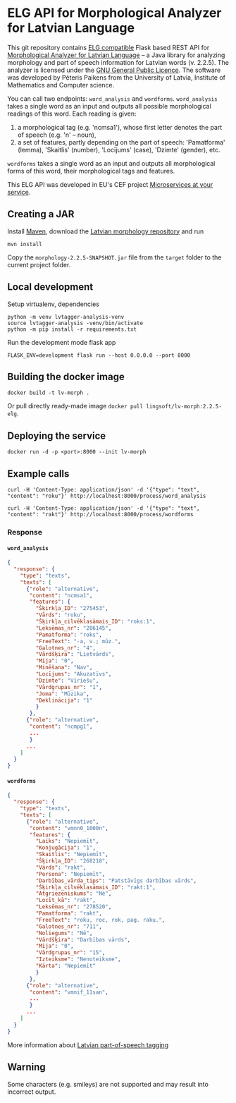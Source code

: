 # ELG API for Morphological Analyzer for Latvian Language

This git repository contains
[ELG compatible](https://european-language-grid.readthedocs.io/en/stable/all/A3_API/LTInternalAPI.html)
Flask based REST API for [Morphological Analyzer for Latvian Language](https://github.com/PeterisP/morphology) – a Java library for analyzing morphology and part of speech information for Latvian words (v. 2.2.5). 
The analyzer is licensed under the
[GNU General Public Licence](https://github.com/PeterisP/morphology/blob/master/LICENSE.txt).
The software was developed by Pēteris Paikens from the University of Latvia,
Institute of Mathematics and Computer science.

You can call two endpoints: `word_analysis` and `wordforms`.
`word_analysis` takes a single word as an input and outputs all possible morphological readings of this word. Each reading is given: 
1) a morphological tag (e.g. 'ncmsa1'), whose first letter denotes the part of speech (e.g. 'n' – noun),
2) a set of features, partly depending on the part of speech: 'Pamatforma' (lemma), 'Skaitlis' (number), 'Locījums' (case), 'Dzimte' (gender), etc.

`wordforms` takes a single word as an input and outputs all morphological forms of this word, their morphological tags and features.

This ELG API was developed in EU's CEF project
[Microservices at your service](https://www.lingsoft.fi/en/microservices-at-your-service-bridging-gap-between-nlp-research-and-industry).

## Creating a JAR

Install [Maven](https://maven.apache.org/download.cgi), download the [Latvian morphology repository](https://github.com/lingsoft/Latvian_morphology) and run 

```
mvn install
```
Copy the `morphology-2.2.5-SNAPSHOT.jar` file from the `target` folder to the current project folder.

## Local development

Setup virtualenv, dependencies
```
python -m venv lvtagger-analysis-venv
source lvtagger-analysis -venv/bin/activate
python -m pip install -r requirements.txt
```

Run the development mode flask app
```
FLASK_ENV=development flask run --host 0.0.0.0 --port 8000
```

## Building the docker image

```
docker build -t lv-morph .
```

Or pull directly ready-made image `docker pull lingsoft/lv-morph:2.2.5-elg`.

## Deploying the service

```
docker run -d -p <port>:8000 --init lv-morph
```

## Example calls

```
curl -H 'Content-Type: application/json' -d '{"type": "text", "content": "roku"}' http://localhost:8000/process/word_analysis
```

```
curl -H 'Content-Type: application/json' -d '{"type": "text", "content": "rakt"}' http://localhost:8000/process/wordforms
```


### Response

#### `word_analysis`

```json
{
  "response": {
    "type": "texts",
    "texts": [
      {"role": "alternative",
       "content": "ncmsa1",
       "features": {
         "Šķirkļa_ID": "275453", 
         "Vārds": "roku", 
         "Šķirkļa_cilvēklasāmais_ID": "roks:1", 
         "Leksēmas_nr": "286145", 
         "Pamatforma": "roks", 
         "FreeText": "-a, v.; mūz.", 
         "Galotnes_nr": "4", 
         "Vārdšķira": "Lietvārds", 
         "Mija": "0", 
         "Minēšana": "Nav", 
         "Locījums": "Akuzatīvs", 
         "Dzimte": "Vīriešu", 
         "Vārdgrupas_nr": "1", 
         "Joma": "Mūzika", 
         "Deklinācija": "1"
         }
       },
      {"role": "alternative",
       "content": "ncmpg1",
       ...
       }
      ...
    ]
  }
}
```

#### `wordforms`

```json
{
  "response": {
    "type": "texts",
    "texts": [
      {"role": "alternative",
       "content": "vmnn0_1000n",
       "features": {
         "Laiks": "Nepiemīt", 
         "Konjugācija": "1", 
         "Skaitlis": "Nepiemīt", 
         "Šķirkļa_ID": "268218", 
         "Vārds": "rakt", 
         "Persona": "Nepiemīt", 
         "Darbības_vārda_tips": "Patstāvīgs darbības vārds", 
         "Šķirkļa_cilvēklasāmais_ID": "rakt:1", 
         "Atgriezeniskums": "Nē", 
         "Locīt_kā": "rakt", 
         "Leksēmas_nr": "278520", 
         "Pamatforma": "rakt", 
         "FreeText": "roku, roc, rok, pag. raku.", 
         "Galotnes_nr": "711", 
         "Noliegums": "Nē", 
         "Vārdšķira": "Darbības vārds", 
         "Mija": "0", 
         "Vārdgrupas_nr": "15", 
         "Izteiksme": "Nenoteiksme", 
         "Kārta": "Nepiemīt"
         }
       },
      {"role": "alternative",
       "content": "vmnif_11san",
       ...
       }
      ...
    ]
  }
}
```

More information about
[Latvian part-of-speech tagging](https://peteris.rocks/blog/latvian-part-of-speech-tagging/)

## Warning

Some characters (e.g. smileys) are not supported and may result into incorrect output. 
